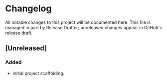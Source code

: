 # Changelog

All notable changes to this project will be documented here.
This file is managed in part by Release Drafter; unreleased changes appear in GitHub's release draft.

## [Unreleased]

### Added

- Initial project scaffolding.
